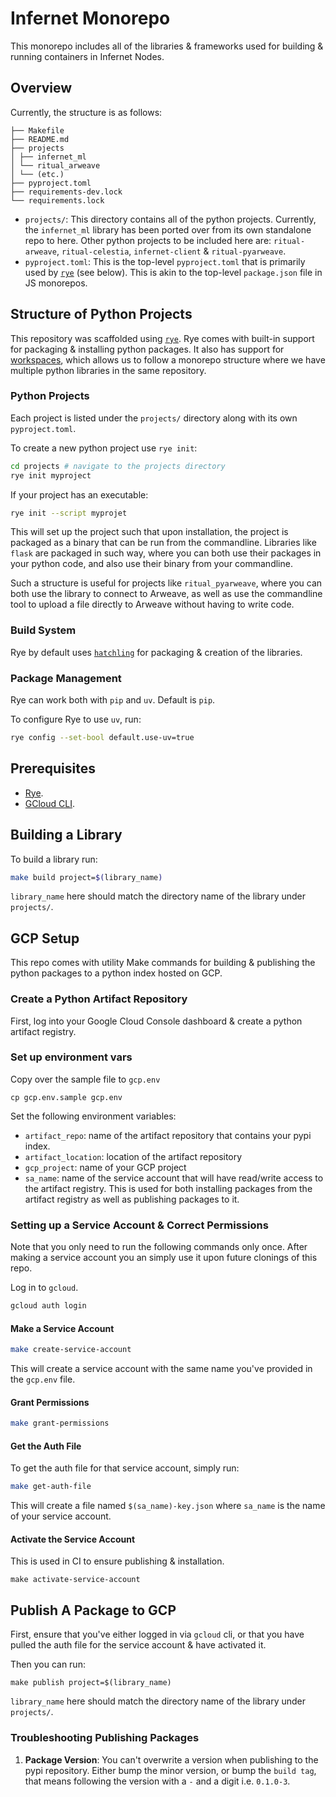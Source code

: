 # Infernet Monorepo

This monorepo includes all of the libraries & frameworks used for building & running containers in Infernet Nodes.

## Overview

Currently, the structure is as follows:

```
├── Makefile
├── README.md
├── projects
│ ├── infernet_ml
│ └── ritual_arweave
│ └── (etc.)
├── pyproject.toml
├── requirements-dev.lock
└── requirements.lock
```

* `projects/`: This directory contains all of the python projects. Currently, the `infernet_ml` library has been ported
  over from its own standalone repo to here. Other python projects to be included here are: `ritual-arweave`,
  `ritual-celestia`, `infernet-client` & `ritual-pyarweave`.
* `pyproject.toml`: This is the top-level `pyproject.toml` that is primarily used by [`rye`](https://rye-up.com/) (see
  below). This is akin to the top-level `package.json` file in JS monorepos.

## Structure of Python Projects

This repository was scaffolded using [`rye`](https://rye-up.com/). Rye comes with built-in support for packaging &
installing python packages. It also has support for [workspaces](https://rye-up.com/guide/workspaces/), which allows us
to follow a monorepo structure where we have multiple python libraries in the same repository.

### Python Projects

Each project is listed under the `projects/` directory along with its own `pyproject.toml`.

To create a new python project use `rye init`:

```bash
cd projects # navigate to the projects directory
rye init myproject
```

If your project has an executable:

```bash
rye init --script myprojet
```

This will set up the project such that upon installation, the project is packaged as a binary that can be run from the
commandline. Libraries like `flask` are packaged in such way, where you can both use their packages in your python code,
and also use their binary from your commandline.

Such a structure is useful for projects like `ritual_pyarweave`, where you can both use the library to connect to
Arweave, as well as use the commandline tool to upload a file directly to Arweave without having to write code.

### Build System

Rye by default uses [`hatchling`](https://github.com/pypa/hatch) for packaging & creation of the libraries.

### Package Management

Rye can work both with `pip` and `uv`. Default is `pip`.

To configure Rye to use `uv`, run:

```bash
rye config --set-bool default.use-uv=true
```

## Prerequisites

* [Rye](https://rye-up.com/guide/installation/).
* [GCloud CLI](https://cloud.google.com/sdk/docs/install).

## Building a Library

To build a library run:

```bash
make build project=$(library_name)
```

`library_name` here should match the directory name of the library under `projects/`.

## GCP Setup

This repo comes with utility Make commands for building & publishing the python packages to a python index hosted on
GCP.

### Create a Python Artifact Repository

First, log into your Google Cloud Console dashboard & create a python artifact registry.

### Set up environment vars

Copy over the sample file to `gcp.env`

```
cp gcp.env.sample gcp.env
```

Set the following environment variables:

* `artifact_repo`: name of the artifact repository that contains your pypi index.
* `artifact_location`: location of the artifact repository
* `gcp_project`: name of your GCP project
* `sa_name`: name of the service account that will have read/write access to the artifact registry. This is used for
  both installing packages from the artifact registry as well as publishing packages to it.

### Setting up a Service Account & Correct Permissions

Note that you only need to run the following commands only once. After making a service account you an simply use it
upon future clonings of this repo.

Log in to `gcloud`.

```bash
gcloud auth login
```

#### Make a Service Account

```bash
make create-service-account
```

This will create a service account with the same name you've provided in the `gcp.env` file.

#### Grant Permissions

```bash
make grant-permissions
```

#### Get the Auth File

To get the auth file for that service account, simply run:

```bash
make get-auth-file
```

This will create a file named `$(sa_name)-key.json` where `sa_name` is the name of your service account.

#### Activate the Service Account

This is used in CI to ensure publishing & installation.

```
make activate-service-account
```

## Publish A Package to GCP

First, ensure that you've either logged in via `gcloud` cli, or that you have pulled the auth file for the service
account & have activated it.

Then you can run:

```
make publish project=$(library_name)
```

`library_name` here should match the directory name of the library under `projects/`.

### Troubleshooting Publishing Packages
1. **Package Version**: You can't overwrite a version when publishing to the pypi repository. Either bump the minor 
version, or bump the `build tag`, that means following the version with a `-` and a digit i.e. `0.1.0-3`.
